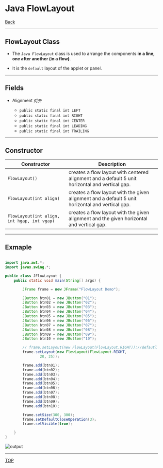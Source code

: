 # Java FlowLayout

[Back](../java_swing.md)

---

## FlowLayout Class

- The `Java FlowLayout` class is used to arrange the components **in a line, one after another (in a flow)**.

- It is the `default` layout of the applet or panel.

---

## Fields

- Alignment 对齐

  - `public static final int LEFT`
  - `public static final int RIGHT`
  - `public static final int CENTER`
  - `public static final int LEADING`
  - `public static final int TRAILING`

---

## Constructor

| Constructor                                 | Description                                                                                      |
| ------------------------------------------- | ------------------------------------------------------------------------------------------------ |
| `FlowLayout()`                              | creates a flow layout with centered alignment and a default 5 unit horizontal and vertical gap.  |
| `FlowLayout(int align)`                     | creates a flow layout with the given alignment and a default 5 unit horizontal and vertical gap. |
| `FlowLayout(int align, int hgap, int vgap)` | creates a flow layout with the given alignment and the given horizontal and vertical gap.        |

---

## Exmaple

```java

import java.awt.*;
import javax.swing.*;

public class JFlowLayout {
    public static void main(String[] args) {

        JFrame frame = new JFrame("FlowLayout Demo");

        JButton btn01 = new JButton("01");
        JButton btn02 = new JButton("02");
        JButton btn03 = new JButton("03");
        JButton btn04 = new JButton("04");
        JButton btn05 = new JButton("05");
        JButton btn06 = new JButton("06");
        JButton btn07 = new JButton("07");
        JButton btn08 = new JButton("08");
        JButton btn09 = new JButton("09");
        JButton btn10 = new JButton("10");

        // frame.setLayout(new FlowLayout(FlowLayout.RIGHT));//defautl gap is 5 unit
        frame.setLayout(new FlowLayout(FlowLayout.RIGHT,
                20, 25));

        frame.add(btn01);
        frame.add(btn02);
        frame.add(btn03);
        frame.add(btn04);
        frame.add(btn05);
        frame.add(btn06);
        frame.add(btn07);
        frame.add(btn08);
        frame.add(btn09);
        frame.add(btn10);

        frame.setSize(300, 300);
        frame.setDefaultCloseOperation(3);
        frame.setVisible(true);

    }
}
```

![output](https://static.javatpoint.com/core/images/java-flowlayout.png)

---

[TOP](#java-flowlayout)
